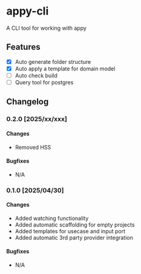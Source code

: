 # appy-cli

A CLI tool for working with appy

## Features

- [x] Auto generate folder structure
- [x] Auto apply a template for domain model
- [ ] Auto check build
- [ ] Query tool for postgres

## Changelog

### 0.2.0 [2025/xx/xxx]

#### Changes

- Removed HSS

#### Bugfixes

- N/A

### 0.1.0 [2025/04/30]

#### Changes

- Added watching functionality
- Added automatic scaffolding for empty projects
- Added templates for usecase and input port
- Added automatic 3rd party provider integration

#### Bugfixes

- N/A
